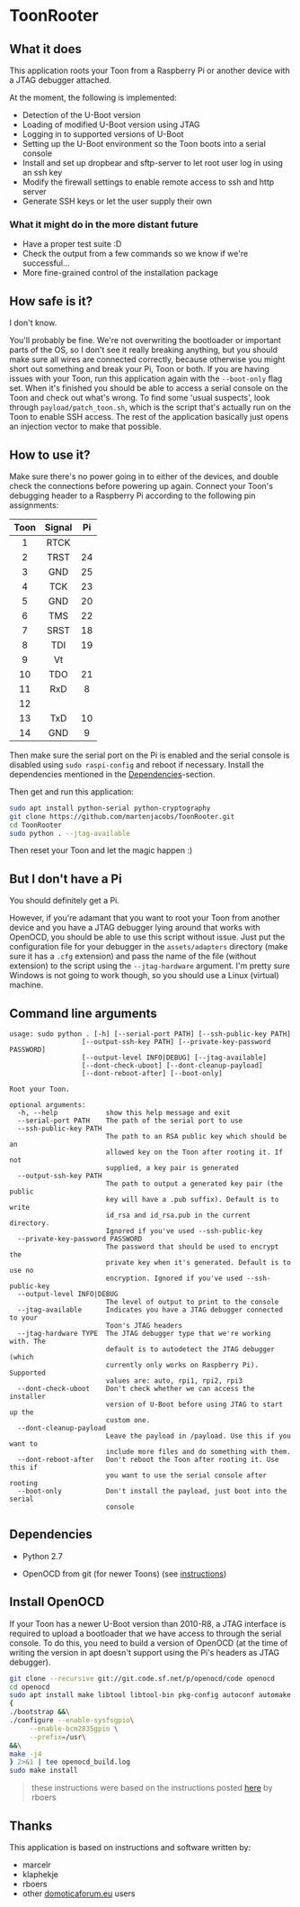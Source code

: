 # ToonRooter

## What it does
This application roots your Toon from a Raspberry Pi or another device with a JTAG debugger attached.

At the moment, the following is implemented:
 - Detection of the U-Boot version
 - Loading of modified U-Boot version using JTAG
 - Logging in to supported versions of U-Boot
 - Setting up the U-Boot environment so the Toon boots into a serial console
 - Install and set up dropbear and sftp-server to let root user log in using an ssh key
 - Modify the firewall settings to enable remote access to ssh and http server
 - Generate SSH keys or let the user supply their own

### What it might do in the more distant future
 - Have a proper test suite :D
 - Check the output from a few commands so we know if we're successful...
 - More fine-grained control of the installation package

## How safe is it?

I don't know.

You'll probably be fine. We're not overwriting the bootloader or important parts
of the OS, so I don't see it really breaking anything, but you should make sure all wires are connected
correctly, because otherwise you might short out something and break your Pi, Toon or both. If you are
having issues with your Toon, run this application again with the `--boot-only` flag set. When it's finished
you should be able to access a serial console on the Toon and check out what's wrong. To find some
'usual suspects', look through `payload/patch_toon.sh`, which is the script that's actually run on the Toon
to enable SSH access. The rest of the application basically just opens an injection vector to make that
possible.

## How to use it?

Make sure there's no power going in to either of the devices, and double check the connections
before powering up again.
Connect your Toon's debugging header to a Raspberry Pi according to the following pin assignments:

| Toon | Signal | Pi   |
|:----:|:------:|:----:|
|  1   |  RTCK  |      |
|  2   |  TRST  |  24  |
|  3   |  GND   |  25  |
|  4   |  TCK   |  23  |
|  5   |  GND   |  20  |
|  6   |  TMS   |  22  |
|  7   |  SRST  |  18  |
|  8   |  TDI   |  19  |
|  9   |  Vt    |      |
|  10  |  TDO   |  21  |
|  11  |  RxD   |  8   |
|  12  |        |      |
|  13  |  TxD   |  10  |
|  14  |  GND   |  9   |


Then make sure the serial port on the Pi is enabled and the serial console is disabled
using `sudo raspi-config` and reboot if necessary. Install the dependencies mentioned in the
[Dependencies](#dependencies)-section.

Then get and run this application:
```bash
sudo apt install python-serial python-cryptography
git clone https://github.com/martenjacobs/ToonRooter.git
cd ToonRooter
sudo python . --jtag-available
```

Then reset your Toon and let the magic happen :)

## But I don't have a Pi

You should definitely get a Pi.

However, if you're adamant that you want to root your Toon from another device and
you have a JTAG debugger lying around that works with OpenOCD, you should be able to
use this script without issue. Just put the configuration file for your debugger in the
`assets/adapters` directory (make sure it has a `.cfg` extension) and pass the name
of the file (without extension) to the script using the `--jtag-hardware` argument.
I'm pretty sure Windows is not going to work though, so you should use a Linux
(virtual) machine.

## Command line arguments

```
usage: sudo python . [-h] [--serial-port PATH] [--ssh-public-key PATH]
                  [--output-ssh-key PATH] [--private-key-password PASSWORD]
                  [--output-level INFO|DEBUG] [--jtag-available]
                  [--dont-check-uboot] [--dont-cleanup-payload]
                  [--dont-reboot-after] [--boot-only]

Root your Toon.

optional arguments:
  -h, --help            show this help message and exit
  --serial-port PATH    The path of the serial port to use
  --ssh-public-key PATH
                        The path to an RSA public key which should be an
                        allowed key on the Toon after rooting it. If not
                        supplied, a key pair is generated
  --output-ssh-key PATH
                        The path to output a generated key pair (the public
                        key will have a .pub suffix). Default is to write
                        id_rsa and id_rsa.pub in the current directory.
                        Ignored if you've used --ssh-public-key
  --private-key-password PASSWORD
                        The password that should be used to encrypt the
                        private key when it's generated. Default is to use no
                        encryption. Ignored if you've used --ssh-public-key
  --output-level INFO|DEBUG
                        The level of output to print to the console
  --jtag-available      Indicates you have a JTAG debugger connected to your
                        Toon's JTAG headers
  --jtag-hardware TYPE  The JTAG debugger type that we're working with. The
                        default is to autodetect the JTAG debugger (which
                        currently only works on Raspberry Pi). Supported
                        values are: auto, rpi1, rpi2, rpi3
  --dont-check-uboot    Don't check whether we can access the installer
                        version of U-Boot before using JTAG to start up the
                        custom one.
  --dont-cleanup-payload
                        Leave the payload in /payload. Use this if you want to
                        include more files and do something with them.
  --dont-reboot-after   Don't reboot the Toon after rooting it. Use this if
                        you want to use the serial console after rooting
  --boot-only           Don't install the payload, just boot into the serial
                        console
```

## Dependencies

- Python 2.7

- OpenOCD from git (for newer Toons) (see [instructions](#install-openocd))

## Install OpenOCD
If your Toon has a newer U-Boot version than 2010-R8, a JTAG interface is required to
upload a bootloader that we have access to through the serial console. To do this,
you need to build a version of OpenOCD (at the time of writing the version in apt
doesn't support using the Pi's headers as JTAG debugger).

```bash
git clone --recursive git://git.code.sf.net/p/openocd/code openocd
cd openocd
sudo apt install make libtool libtool-bin pkg-config autoconf automake texinfo libusb-1.0 libusb-dev
{
./bootstrap &&\
./configure --enable-sysfsgpio\
     --enable-bcm2835gpio \
     --prefix=/usr\
&&\
make -j4
} 2>&1 | tee openocd_build.log
sudo make install
```
> these instructions were based on the instructions posted [here](https://www.domoticaforum.eu/viewtopic.php?f=87&t=11230&start=210#p83745) by rboers

## Thanks
This application is based on instructions and software written by:
- marcelr
- klaphekje
- rboers
- other [domoticaforum.eu](https://www.domoticaforum.eu/viewforum.php?f=87) users
